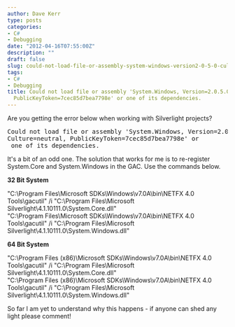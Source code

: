 ```yaml
---
author: Dave Kerr
type: posts
categories:
- C#
- Debugging
date: "2012-04-16T07:55:00Z"
description: ""
draft: false
slug: could-not-load-file-or-assembly-system-windows-version2-0-5-0-cultureneutral-publickeytoken7cec85d7bea7798e-or-one-of-its-dependencies
tags:
- C#
- Debugging
title: Could not load file or assembly 'System.Windows, Version=2.0.5.0, Culture=neutral,
  PublicKeyToken=7cec85d7bea7798e' or one of its dependencies.
---
```



<p>Are you getting the error below when working with Silverlight projects?</p>
<pre>Could not load file or assembly 'System.Windows, Version=2.0.5.0, <br />Culture=neutral, PublicKeyToken=7cec85d7bea7798e' or<br /> one of its dependencies.</pre>
<p>It's a bit of an odd one. The solution that works for me is to re-register System.Core and System.Windows in the GAC. Use the commands below.</p>
<p><strong>32 Bit System</strong></p>
<p>"C:\Program Files\Microsoft SDKs\Windows\v7.0A\bin\NETFX 4.0 Tools\gacutil" /i "C:\Program Files\Microsoft Silverlight\4.1.10111.0\System.Core.dll"<br />"C:\Program Files\Microsoft SDKs\Windows\v7.0A\bin\NETFX 4.0 Tools\gacutil" /i "C:\Program Files\Microsoft Silverlight\4.1.10111.0\System.Windows.dll"&nbsp;&nbsp;</p>
<p><strong>64 Bit System</strong></p>
<p>"C:\Program Files (x86)\Microsoft SDKs\Windows\v7.0A\bin\NETFX 4.0 Tools\gacutil" /i "C:\Program Files\Microsoft Silverlight\4.1.10111.0\System.Core.dll"<br />"C:\Program Files&nbsp;(x86)\Microsoft SDKs\Windows\v7.0A\bin\NETFX 4.0 Tools\gacutil" /i "C:\Program Files\Microsoft Silverlight\4.1.10111.0\System.Windows.dll"&nbsp;&nbsp;</p>
<p>So far I am yet to understand why this happens - if anyone can shed any light please comment!</p>

